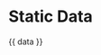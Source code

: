 # Static Data

<script setup lang="ts">
import { data } from './static.data.js'
</script>

{{ data }}
